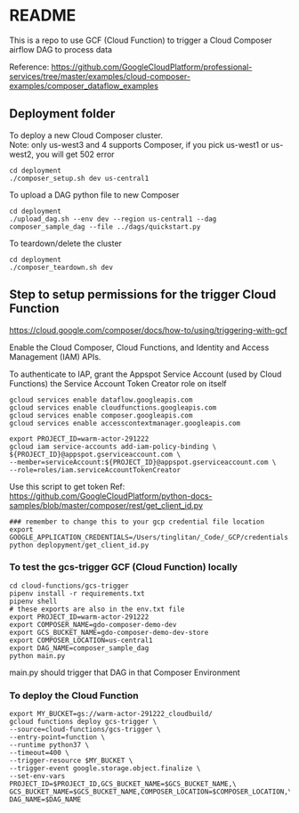# README

This is a repo to use GCF (Cloud Function) to trigger a Cloud Composer airflow DAG to process data

Reference:
https://github.com/GoogleCloudPlatform/professional-services/tree/master/examples/cloud-composer-examples/composer_dataflow_examples

## Deployment folder

To deploy a new Cloud Composer cluster.   
Note: only us-west3 and 4 supports Composer, if you pick us-west1 or us-west2, you will get 502 error
```
cd deployment
./composer_setup.sh dev us-central1
```

To upload a DAG python file to new Composer
```
cd deployment
./upload_dag.sh --env dev --region us-central1 --dag composer_sample_dag --file ../dags/quickstart.py
```

To teardown/delete the cluster
```
cd deployment
./composer_teardown.sh dev
```

## Step to setup permissions for the trigger Cloud Function
https://cloud.google.com/composer/docs/how-to/using/triggering-with-gcf

Enable the Cloud Composer, Cloud Functions, and Identity and Access Management (IAM) APIs.

To authenticate to IAP, grant the Appspot Service Account (used by Cloud Functions) the Service Account Token Creator role on itself
```
gcloud services enable dataflow.googleapis.com
gcloud services enable cloudfunctions.googleapis.com
gcloud services enable composer.googleapis.com
gcloud services enable accesscontextmanager.googleapis.com

export PROJECT_ID=warm-actor-291222
gcloud iam service-accounts add-iam-policy-binding \
${PROJECT_ID}@appspot.gserviceaccount.com \
--member=serviceAccount:${PROJECT_ID}@appspot.gserviceaccount.com \
--role=roles/iam.serviceAccountTokenCreator
```
Use this script to get token
Ref: https://github.com/GoogleCloudPlatform/python-docs-samples/blob/master/composer/rest/get_client_id.py

```
### remember to change this to your gcp credential file location
export GOOGLE_APPLICATION_CREDENTIALS=/Users/tinglitan/_Code/_GCP/credentials.json
python deplopyment/get_client_id.py
```

### To test the gcs-trigger GCF (Cloud Function) locally
```
cd cloud-functions/gcs-trigger
pipenv install -r requirements.txt
pipenv shell
# these exports are also in the env.txt file
export PROJECT_ID=warm-actor-291222
export COMPOSER_NAME=gdo-composer-demo-dev
export GCS_BUCKET_NAME=gdo-composer-demo-dev-store
export COMPOSER_LOCATION=us-central1
export DAG_NAME=composer_sample_dag
python main.py
```
main.py should trigger that DAG in that Composer Environment


### To deploy the Cloud Function

```
export MY_BUCKET=gs://warm-actor-291222_cloudbuild/
gcloud functions deploy gcs-trigger \
--source=cloud-functions/gcs-trigger \
--entry-point=function \
--runtime python37 \
--timeout=400 \
--trigger-resource $MY_BUCKET \
--trigger-event google.storage.object.finalize \
--set-env-vars PROJECT_ID=$PROJECT_ID,GCS_BUCKET_NAME=$GCS_BUCKET_NAME,\
GCS_BUCKET_NAME=$GCS_BUCKET_NAME,COMPOSER_LOCATION=$COMPOSER_LOCATION,\
DAG_NAME=$DAG_NAME
```